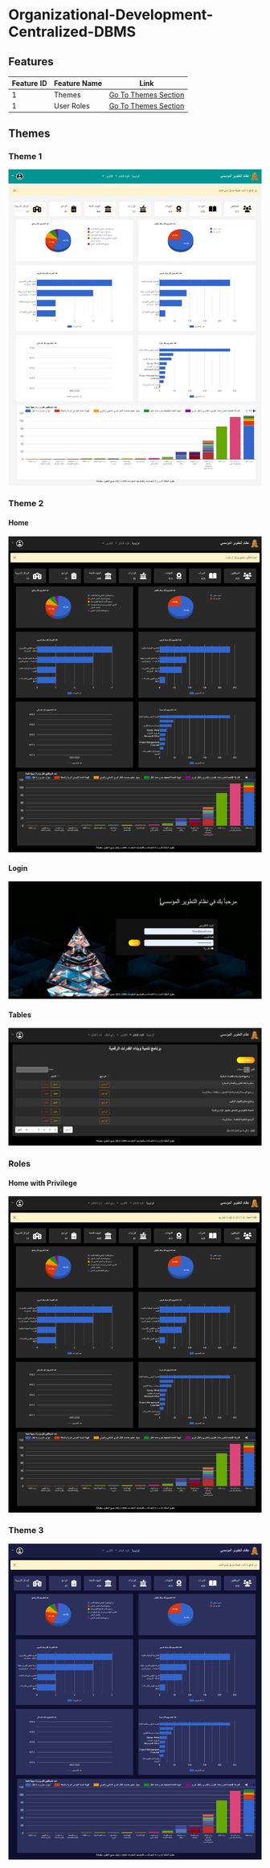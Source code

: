 # Organizational-Development-Centralized-DBMS

## Features

Feature ID | Feature Name | Link
--- | --- | ---
1 | Themes | [Go To Themes Section](#themes)
1 | User Roles | [Go To Themes Section](#Roles)

## Themes

### Theme 1

![Theme1](/Screencapture/screencapture-Theme1.png)

### Theme 2

#### **Home**

![Theme2](/Screencapture/screencapture-Theme2.png)

#### **Login**

![Theme2_Login](/Screencapture/screencapture-Theme2-Login.png)

#### **Tables**

![Theme2_Tables](/Screencapture/screencapture-Theme2-Tables.png)

### Roles

#### **Home with Privilege**

![Theme2_Privilege](/Screencapture/screencapture-Theme2-Privilege.png)

### Theme 3

![Theme3](/Screencapture/screencapture-Theme3.png)
